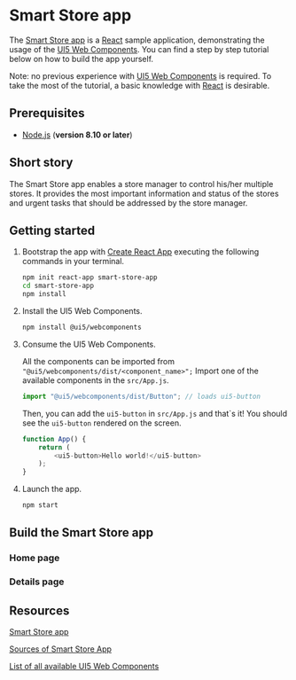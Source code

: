 # Smart Store app

The [Smart Store app](https://ilhan007.github.io/ui5con-app) is a [React](https://reactjs.org/) sample application, demonstrating the usage of the [UI5 Web Components](https://github.com/SAP/ui5-webcomponents). You can find a step by step tutorial below on how to build the app yourself.

Note: no previous experience with [UI5 Web Components](https://github.com/SAP/ui5-webcomponents) is required.
To take the most of the tutorial, a basic knowledge with [React](https://reactjs.org/) is desirable.

## Prerequisites
- [Node.js](https://nodejs.org/) (**version 8.10 or later**)

## Short story

The Smart Store app enables a store manager to control his/her multiple stores. It provides the most important information and status of the stores and urgent tasks that should be addressed by the store manager.

## Getting started

1. Bootstrap the app with [Create React App](https://github.com/facebook/create-react-app#creating-an-app) executing the following commands in your terminal.

	```sh
	npm init react-app smart-store-app
	cd smart-store-app
	npm install
	```

2. Install the UI5 Web Components.

	```sh
	npm install @ui5/webcomponents
	```

3. Consume the UI5 Web Components.

	All the components can be imported from ```"@ui5/webcomponents/dist/<component_name>";```
	Import one of the available components in the ```src/App.js```.
	```js
	import "@ui5/webcomponents/dist/Button"; // loads ui5-button
	```
 
	Then, you can add the ```ui5-button``` in ```src/App.js``` and that`s it! You should see the ```ui5-button``` rendered on the screen.

	```js
	function App() {
		return (
			<ui5-button>Hello world!</ui5-button>
		);
	}
	```
4. Launch the app.
	```sh
	npm start
	```
## Build the Smart Store app

### Home page
### Details page

## Resources
[Smart Store app](https://ilhan007.github.io/ui5con-app)

[Sources of Smart Store App](https://github.com/ilhan007/ui5con-app)

[List of all available UI5 Web Components](https://sap.github.io/ui5-webcomponents/playground)	